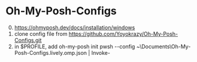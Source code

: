 # Oh-My-Posh-Configs

0. https://ohmyposh.dev/docs/installation/windows
1. clone config file from https://github.com/Yoyokrazy/Oh-My-Posh-Configs.git
2. in $PROFILE, add oh-my-posh init pwsh --config ~\Documents\Oh-My-Posh-Configs\.lively.omp.json | Invoke-
